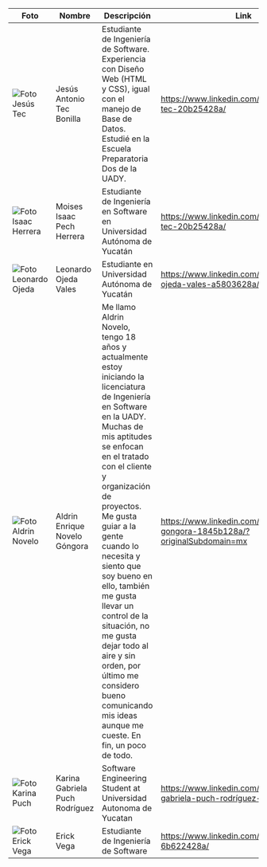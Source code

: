 ﻿| Foto | Nombre | Descripción | Link
|--------------|--------------|--------------|--------------|
| ![Foto Jesús Tec](https://media.licdn.com/dms/image/D4E03AQEwPztfoFwvgg/profile-displayphoto-shrink_400_400/0/1693261076792?e=1700697600&v=beta&t=nexD0Tq3pEMJQBr_6u1TIDlJ-dTG9TB6LUgr1Ma5Pfo)    | Jesús Antonio Tec Bonilla   | Estudiante de Ingeniería de Software. Experiencia con Diseño Web (HTML y CSS), igual con el manejo de Base de Datos. Estudié en la Escuela Preparatoria Dos de la UADY.    | https://www.linkedin.com/in/jes%C3%BAs-tec-20b25428a/   |
| ![Foto Isaac Herrera](https://github.com/Isaaacccccc/Link1/assets/71403506/8da4111b-8963-4ff3-a026-c2eb0c22b04f) | Moises Isaac Pech Herrera   | Estudiante de Ingeniería en Software en Universidad Autónoma de Yucatán    | https://www.linkedin.com/in/jes%C3%BAs-tec-20b25428a/   |
| ![Foto Leonardo Ojeda](https://media.licdn.com/dms/image/D4E03AQHFpDCDmRFURg/profile-displayphoto-shrink_800_800/0/1693612443910?e=1700697600&v=beta&t=dS_MGsX56DGYzOSweP6oZWhDmjyY_F6xJO6jLRYT_jg)    | Leonardo Ojeda Vales   | Estudiante en Universidad Autónoma de Yucatán    | https://www.linkedin.com/in/leonardo-ojeda-vales-a5803628a/   |
| ![Foto Aldrin Novelo](https://media.licdn.com/dms/image/D4E03AQEtK-0hUFDVGw/profile-displayphoto-shrink_800_800/0/1693253998038?e=1700697600&v=beta&t=i1JYaxjZgudatEYoMgx4CYzeLxTJHwzi7WCsZCQQ1qg)    | Aldrin Enrique Novelo Góngora    | Me llamo Aldrin Novelo, tengo 18 años y actualmente estoy iniciando la licenciatura de Ingeniería en Software en la UADY. Muchas de mis aptitudes se enfocan en el tratado con el cliente y organización de proyectos. Me gusta guiar a la gente cuando lo necesita y siento que soy bueno en ello, también me gusta llevar un control de la situación, no me gusta dejar todo al aire y sin orden, por último me considero bueno comunicando mis ideas aunque me cueste. En fin, un poco de todo.    | https://www.linkedin.com/in/aldrin-novelo-gongora-1845b128a/?originalSubdomain=mx   |
| ![Foto Karina Puch](https://media.licdn.com/dms/image/D4E03AQH3hgXUfsxGhA/profile-displayphoto-shrink_800_800/0/1693244625443?e=1700697600&v=beta&t=8Uyv2fsLDIqDlRTrkAcUY2YACQZMYHJQ4E_fFXiW--k)    | Karina Gabriela Puch Rodríguez   | Software Engineering Student at Universidad Autonoma de Yucatan    | https://www.linkedin.com/in/karina-gabriela-puch-rodríguez-74922728a/   |
| ![Foto Erick Vega](https://media.licdn.com/dms/image/D4D03AQGRecmCIQcWHw/profile-displayphoto-shrink_800_800/0/1692977529907?e=1700697600&v=beta&t=XOP9U2sNtFhfIRt3qK5dMj4w8z98q7SJnr3jSS8GR3Q)    | Erick Vega   | Estudiante de Ingeniería de Software    | https://www.linkedin.com/in/erick-vega-6b622428a/   |
